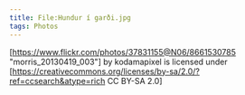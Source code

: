```yaml
---
title: File:Hundur í garði.jpg
tags: Photos
---
```


[https://www.flickr.com/photos/37831155@N06/8661530785 "morris_20130419_003"] by kodamapixel is licensed under [https://creativecommons.org/licenses/by-sa/2.0/?ref=ccsearch&atype=rich CC BY-SA 2.0]
